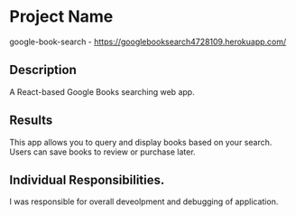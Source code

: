 # Project Name
google-book-search - https://googlebooksearch4728109.herokuapp.com/

## Description
A React-based Google Books searching web app.

## Results
This app allows you to query and display books based on your search. Users can save books to review or purchase later.

## Individual Responsibilities.
I was responsible for overall deveolpment and debugging of application.
